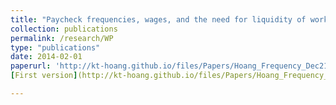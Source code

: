 ```yaml
---
title: "Paycheck frequencies, wages, and the need for liquidity of workers in the U.S."
collection: publications
permalink: /research/WP
type: "publications"
date: 2014-02-01
paperurl: 'http://kt-hoang.github.io/files/Papers/Hoang_Frequency_Dec21.pdf'
[First version](http://kt-hoang.github.io/files/Papers/Hoang_Frequency_Dec21.pdf)

---
```

